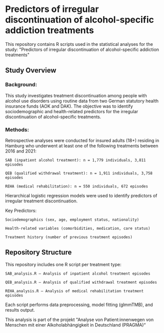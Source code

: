 # Predictors of irregular discontinuation of alcohol-specific addiction treatments 

This repository contains R scripts used in the statistical analyses for the study:
"Predictors of irregular discontinuation of alcohol-specific addiction treatments"

## Study Overview

### Background:
This study investigates treatment discontinuation among people with alcohol use disorders using routine data from two German statutory health insurance funds (AOK and DAK). The objective was to identify sociodemographic and health-related predictors for the irregular discontinuation of alcohol-specific treatments.

### Methods:
Retrospective analyses were conducted for insured adults (18+) residing in Hamburg who underwent at least one of the following treatments between 2016 and 2021:

    SAB (inpatient alcohol treatment): n = 1,779 individuals, 3,811 episodes

    QEB (qualified withdrawal treatment): n = 1,911 individuals, 3,758 episodes

    REHA (medical rehabilitation): n = 550 individuals, 672 episodes

Hierarchical logistic regression models were used to identify predictors of irregular treatment discontinuation.

Key Predictors:

    Sociodemographics (sex, age, employment status, nationality)

    Health-related variables (comorbidities, medication, care status)

    Treatment history (number of previous treatment episodes)

## Repository Structure

This repository includes one R script per treatment type:

    SAB_analysis.R — Analysis of inpatient alcohol treatment episodes

    QEB_analysis.R — Analysis of qualified withdrawal treatment episodes

    REHA_analysis.R — Analysis of medical rehabilitation treatment episodes

Each script performs data preprocessing, model fitting (glmmTMB), and results output.



This analysis is part of the projekt "Analyse von Patient:innenwegen von Menschen mit einer Alkoholabhängigkeit in Deutschland (PRAGMA)“
